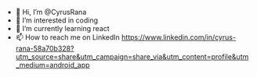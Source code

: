 - 👋 Hi, I’m @CyrusRana
- 👀 I’m interested in coding
- 🌱 I’m currently learning react 
- 📫 How to reach me on LinkedIn https://www.linkedin.com/in/cyrus-rana-58a70b328?utm_source=share&utm_campaign=share_via&utm_content=profile&utm_medium=android_app

<!---
CyrusRana/CyrusRana is a ✨ special ✨ repository because its `README.md` (this file) appears on your GitHub profile.
You can click the Preview link to take a look at your changes.
--->
